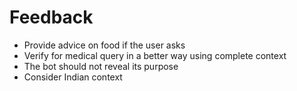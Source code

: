 # Feedback

- Provide advice on food if the user asks
- Verify for medical query in a better way using complete context
- The bot should not reveal its purpose
- Consider Indian context
